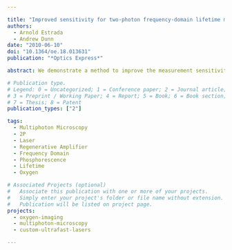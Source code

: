 ```yaml
---

title: "Improved sensitivity for two-photon frequency-domain lifetime measurement"
authors:
  - Arnold Estrada
  - Andrew Dunn
date: "2010-06-10"
doi: "10.1364/oe.18.013631"
publication: "*Optics Express*"

abstract: We demonstrate a method to improve the measurement sensitivity of two-photon frequency-domain lifetime measurements in poor signal to background conditions. This technique uses sinusoidal modulation of the two-photon excitation source and detection of the second harmonic of the modulation frequency that appears in the emission. Additionally, we present the mathematical model which describes how the observed phase shift and amplitude demodulation factor of two-photon phosphorescence emission are related to the phosphorescence lifetime and modulation frequency. We demonstrate the validity of the model by showing the existence of new frequency terms in the phosphorescence emission generated from the quadratic nature of two-photon absorption and by showing that the phase shift and demodulation match theory for all frequency components.

# Publication type.
# Legend: 0 = Uncategorized; 1 = Conference paper; 2 = Journal article;
# 3 = Preprint / Working Paper; 4 = Report; 5 = Book; 6 = Book section;
# 7 = Thesis; 8 = Patent
publication_types: ["2"]

tags:
  - Multiphoton Microscopy
  - 2P
  - Laser
  - Regenerative Amplifier
  - Frequency Domain
  - Phosphorescence
  - Lifetime
  - Oxygen

# Associated Projects (optional)
#   Associate this publication with one or more of your projects.
#   Simply enter your project's folder or file name without extension.
#   Publication will be listed on project page.
projects:
  - oxygen-imaging
  - multiphoton-microscopy
  - custom-ultrafast-lasers

---
```


